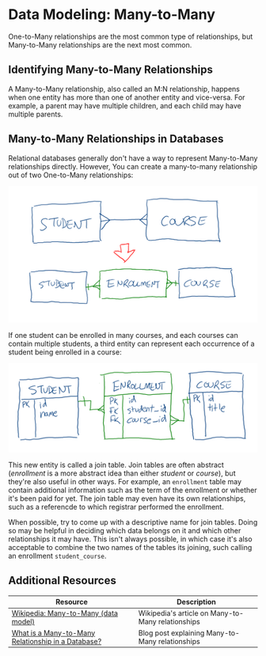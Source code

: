 # Data Modeling: Many-to-Many

One-to-Many relationships are the most common type of relationships, but Many-to-Many relationships are the next most common. 

## Identifying Many-to-Many Relationships

A Many-to-Many relationship, also called an M:N relationship, happens when one entity has more than one of another entity and vice-versa. For example, a parent may have multiple children, and each child may have multiple parents.

## Many-to-Many Relationships in Databases

Relational databases generally don't have a way to represent Many-to-Many relationships directly. However, You can create a many-to-many relationship out of two One-to-Many relationships:

![ERD turning a M:N into 2 1:M](assets/erd-many-to-many.png)

If one student can be enrolled in many courses, and each courses can contain multiple students, a third entity can represent each occurrence of a student being enrolled in a course:

![ERD student enrollment course](assets/erd-many-to-many-2.png)

This new entity is called a join table. Join tables are often abstract (_enrollment_ is a more abstract idea than either _student_ or _course_), but they're also useful in other ways. For example, an `enrollment` table may contain additional information such as the term of the enrollment or whether it's been paid for yet. The join table may even have its own relationships, such as a referencde to which registrar performed the enrollment.

When possible, try to come up with a descriptive name for join tables. Doing so may be helpful in deciding which data belongs on it and which other relationships it may have. This isn't always possible, in which case it's also acceptable to combine the two names of the tables its joining, such calling an enrollment `student_course`.

## Additional Resources

| Resource | Description |
| --- | --- |
| [Wikipedia: Many-to-Many (data model)](https://en.wikipedia.org/wiki/Many-to-many_(data_model)) | Wikipedia's article on Many-to-Many relationships |
| [What is a Many-to-Many Relationship in a Database?](https://vertabelo.com/blog/many-to-many-relationship/) | Blog post explaining Many-to-Many relationships |

